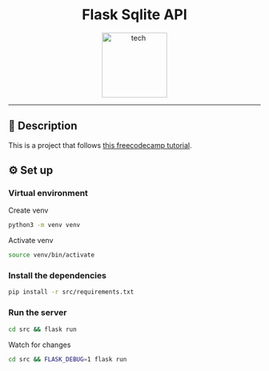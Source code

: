 <div align="center">
  <h1 align="center">Flask Sqlite API</h1>
  
  <img height="130" src="https://github.com/pabloluceroschneider/flask-sqlite-api/assets/43233080/b479adbd-cf7a-42b4-bc09-e2375f376114" alt="tech" />  
</div>
<hr/>

## 📃 Description

This is a project that follows [this freecodecamp tutorial](https://youtu.be/74NW-84BqbA?si=iniSY8VVZaj4otWT).

## ⚙️ Set up

### Virtual environment

Create venv

```bash
python3 -m venv venv
```

Activate venv

```bash
source venv/bin/activate
```

### Install the dependencies

```bash
pip install -r src/requirements.txt
```

### Run the server

```bash
cd src && flask run
```

Watch for changes

```bash
cd src && FLASK_DEBUG=1 flask run
```
